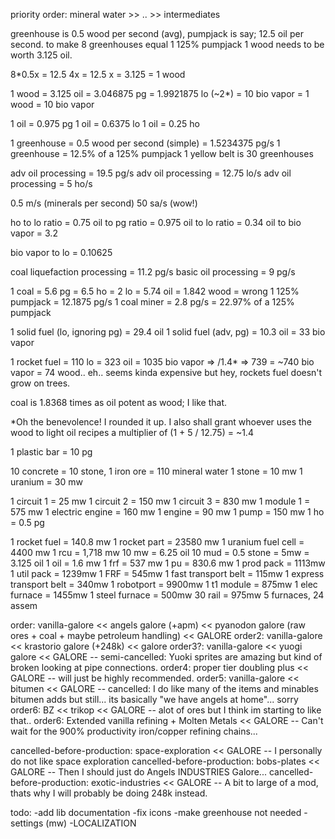 priority order: mineral water >> .. >> intermediates

greenhouse is 0.5 wood per second (avg), pumpjack is say; 12.5 oil per second.
to make 8 greenhouses equal 1 125% pumpjack 1 wood needs to be worth 3.125 oil.

8\*0.5x = 12.5
4x = 12.5
x = 3.125 = 1 wood

1 wood = 3.125 oil = 3.046875 pg = 1.9921875 lo (~2\*) = 10 bio vapor =
1 wood = 10 bio vapor

1 oil = 0.975 pg
1 oil = 0.6375 lo
1 oil = 0.25 ho

1 greenhouse = 0.5 wood per second (simple) = 1.5234375 pg/s
1 greenhouse = 12.5% of a 125% pumpjack
1 yellow belt is 30 greenhouses

adv oil processing = 19.5 pg/s
adv oil processing = 12.75 lo/s
adv oil processing = 5 ho/s

0.5 m/s (minerals per second)
50 sa/s (wow!)

ho to lo ratio = 0.75
oil to pg ratio = 0.975
oil to lo ratio = 0.34
oil to bio vapor = 3.2

bio vapor to lo = 0.10625

coal liquefaction processing = 11.2 pg/s
basic oil processing = 9 pg/s

1 coal = 5.6 pg = 6.5 ho = 2 lo = 5.74 oil = 1.842 wood = wrong
1 125% pumpjack = 12.1875 pg/s
1 coal miner = 2.8 pg/s = 22.97% of a 125% pumpjack

1 solid fuel (lo, ignoring pg) = 29.4 oil
1 solid fuel (adv, pg) = 10.3 oil = 33 bio vapor

1 rocket fuel = 110 lo = 323 oil = 1035 bio vapor => /1.4\* => 739 = ~740 bio vapor = 74 wood.. eh.. seems kinda expensive but hey, rockets fuel doesn't grow on trees.

coal is 1.8368 times as oil potent as wood; I like that.

\*Oh the benevolence! I rounded it up. I also shall grant whoever uses the wood to light oil recipes a multiplier of (1 + 5 / 12.75) = ~1.4

1 plastic bar = 10 pg

10 concrete = 10 stone, 1 iron ore = 110 mineral water
1 stone = 10 mw
1 uranium = 30 mw

1 circuit 1 = 25 mw
1 circuit 2 = 150 mw
1 circuit 3 = 830 mw
1 module 1 = 575 mw
1 electric engine = 160 mw
1 engine = 90 mw
1 pump = 150 mw
1 ho = 0.5 pg

1 rocket fuel = 140.8 mw
1 rocket part = 23580 mw
1 uranium fuel cell = 4400 mw
1 rcu = 1,718 mw
10 mw = 6.25 oil
10 mud = 0.5 stone = 5mw = 3.125 oil
1 oil = 1.6 mw
1 frf = 537 mw
1 pu = 830.6 mw
1 prod pack = 1113mw
1 util pack = 1239mw
1 FRF = 545mw
1 fast transport belt = 115mw
1 express transport belt = 340mw
1 robotport = 9900mw
1 t1 module = 875mw
1 elec furnace = 1455mw
1 steel furnace = 500mw
30 rail = 975mw
5 furnaces, 24 assem

order: vanilla-galore << angels galore (+apm) << pyanodon galore (raw ores + coal + maybe petroleum handling) << GALORE
order2: vanilla-galore << krastorio galore (+248k) << galore
order3?: vanilla-galore << yuogi galore << GALORE -- semi-cancelled: Yuoki sprites are amazing but kind of broken looking at pipe connections.
order4: proper tier doubling plus << GALORE -- will just be highly recommended.
order5: vanilla-galore << bitumen << GALORE -- cancelled: I do like many of the items and minables bitumen adds but still... its basically "we have angels at home"... sorry
order6: BZ << trikop << GALORE -- alot of ores but I think im starting to like that..
order6: Extended vanilla refining + Molten Metals << GALORE -- Can't wait for the 900% productivity iron/copper refining chains...

cancelled-before-production: space-exploration << GALORE -- I personally do not like space exploration
cancelled-before-production: bobs-plates << GALORE -- Then I should just do Angels INDUSTRIES Galore...
cancelled-before-production: exotic-industries << GALORE -- A bit to large of a mod, thats why I will probably be doing 248k instead.

todo:
-add lib documentation
-fix icons
-make greenhouse not needed
-settings (mw)
-LOCALIZATION
